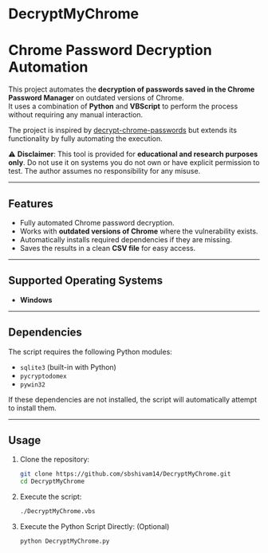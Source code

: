 # DecryptMyChrome
# Chrome Password Decryption Automation

This project automates the **decryption of passwords saved in the Chrome Password Manager** on outdated versions of Chrome.  
It uses a combination of **Python** and **VBScript** to perform the process without requiring any manual interaction.  

The project is inspired by [decrypt-chrome-passwords](https://github.com) but extends its functionality by fully automating the execution.

⚠️ **Disclaimer**: This tool is provided for **educational and research purposes only**. Do not use it on systems you do not own or have explicit permission to test. The author assumes no responsibility for any misuse.

---

## Features
- Fully automated Chrome password decryption.
- Works with **outdated versions of Chrome** where the vulnerability exists.
- Automatically installs required dependencies if they are missing.
- Saves the results in a clean **CSV file** for easy access.

---

## Supported Operating Systems
- **Windows**

---

## Dependencies
The script requires the following Python modules:
- `sqlite3` (built-in with Python)
- `pycryptodomex`
- `pywin32`

If these dependencies are not installed, the script will automatically attempt to install them.

---

## Usage
1. Clone the repository:
   ```bash
   git clone https://github.com/sbshivam14/DecryptMyChrome.git
   cd DecryptMyChrome
   
2. Execute the script:
   ```bash
   ./DecryptMyChrome.vbs

3. Execute the Python Script Directly: (Optional)
   ```bash
   python DecryptMyChrome.py
